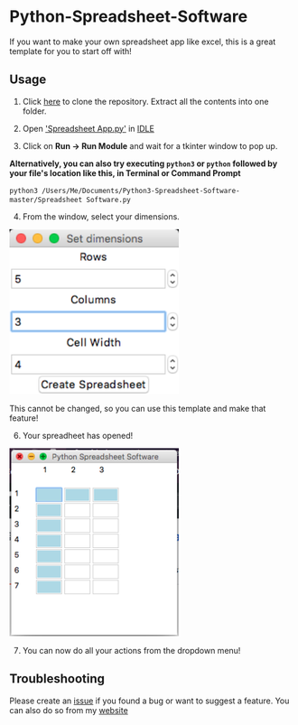 # Python-Spreadsheet-Software
If you want to make your own spreadsheet app like excel, this is a great template for you to start off with!


## Usage

1. Click [here](https://github.com/VismayaAtreya/Python3-Spreadsheet-Software/archive/master.zip) to clone the repository. Extract all the contents into one folder.

2. Open ['Spreadsheet App.py'](https://github.com/VismayaAtreya/Python-Spreadsheet-Software/blob/master/Spreadsheet%20App.py) in [IDLE](https://docs.python.org/3/library/idle.html)

3. Click on <b>Run -> Run Module</b> and wait for a tkinter window to pop up.

<b>Alternatively, you can also try executing `python3` or `python` followed by your file's location like this, in Terminal or Command Prompt</b>

```
python3 /Users/Me/Documents/Python3-Spreadsheet-Software-master/Spreadsheet Software.py
```

4. From the window, select your dimensions.

<img src="https://github.com/VismayaAtreya/Python-Spreadsheet-Software/blob/master/User%20Guide%20Images/welcome.png" alt="drawing" width="300"/>

This cannot be changed, so you can use this template and make that feature!

6. Your spreadheet has opened!

<img src="https://github.com/VismayaAtreya/Python-Spreadsheet-Software/blob/master/User%20Guide%20Images/image.png" alt="drawing" width="300"/>

7. You can now do all your actions from the dropdown menu!

## Troubleshooting

Please create an [issue](https://github.com/VismayaAtreya/Python-Spreadsheet-Software/issues) if you found a bug or want to suggest a feature. You can also do so from my [website](https://github.com/VismayaAtreya/Python-Spreadsheet-Software/issues)
